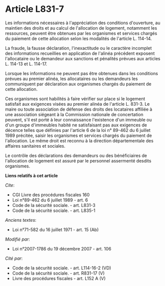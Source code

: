 # Article L831-7

Les informations nécessaires à l'appréciation des conditions d'ouverture, au maintien des droits et au calcul de l'allocation
de logement, notamment les ressources, peuvent être obtenues par les organismes et services chargés du paiement de cette
allocation selon les modalités de l'article L. 114-14.

La fraude, la fausse déclaration, l'inexactitude ou le caractère incomplet des informations recueillies en application de
l'alinéa précédent exposent l'allocataire ou le demandeur aux sanctions et pénalités prévues aux articles L. 114-13 et L.
114-17.

Lorsque les informations ne peuvent pas être obtenues dans les conditions prévues au premier alinéa, les allocataires ou les
demandeurs les communiquent par déclaration aux organismes chargés du paiement de cette allocation.

Ces organismes sont habilités à faire vérifier sur place si le logement satisfait aux exigences visées au premier alinéa de
l'article L. 831-3. Le maire ou toute association de défense des droits des locataires affiliée à une association siégeant à
la Commission nationale de concertation peuvent, s'il est porté à leur connaissance l'existence d'un immeuble ou d'un groupe
d'immeubles habité ne satisfaisant pas aux exigences de décence telles que définies par l'article 6 de la loi n° 89-462 du 6
juillet 1989 précitée, saisir les organismes et services chargés du paiement de l'allocation. Le même droit est reconnu à la
direction départementale des affaires sanitaires et sociales.

Le contrôle des déclarations des demandeurs ou des bénéficiaires de l'allocation de logement est assuré par le personnel
assermenté desdits organismes.

**Liens relatifs à cet article**

_Cite_:

  - CGI Livre des procédures fiscales 160
  - Loi n°89-462 du 6 juillet 1989 - art. 6
  - Code de la sécurité sociale. - art. L831-3
  - Code de la sécurité sociale. - art. L835-1

_Anciens textes_:

  - Loi n°71-582 du 16 juillet 1971 - art. 15 (Ab)

_Modifié par_:

  - Loi n°2007-1786 du 19 décembre 2007 - art. 106

_Cité par_:

  - Code de la sécurité sociale. - art. L114-16-2 (VD)
  - Code de la sécurité sociale. - art. R831-17 (V)
  - Livre des procédures fiscales - art. L152 A (V)
